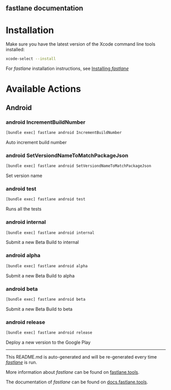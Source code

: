 fastlane documentation
----

# Installation

Make sure you have the latest version of the Xcode command line tools installed:

```sh
xcode-select --install
```

For _fastlane_ installation instructions, see [Installing _fastlane_](https://docs.fastlane.tools/#installing-fastlane)

# Available Actions

## Android

### android IncrementBuildNumber

```sh
[bundle exec] fastlane android IncrementBuildNumber
```

Auto increment build number

### android SetVersiondNameToMatchPackageJson

```sh
[bundle exec] fastlane android SetVersiondNameToMatchPackageJson
```

Set version name

### android test

```sh
[bundle exec] fastlane android test
```

Runs all the tests

### android internal

```sh
[bundle exec] fastlane android internal
```

Submit a new Beta Build to internal

### android alpha

```sh
[bundle exec] fastlane android alpha
```

Submit a new Beta Build to alpha

### android beta

```sh
[bundle exec] fastlane android beta
```

Submit a new Beta Build to beta

### android release

```sh
[bundle exec] fastlane android release
```

Deploy a new version to the Google Play

----

This README.md is auto-generated and will be re-generated every time [_fastlane_](https://fastlane.tools) is run.

More information about _fastlane_ can be found on [fastlane.tools](https://fastlane.tools).

The documentation of _fastlane_ can be found on [docs.fastlane.tools](https://docs.fastlane.tools).
